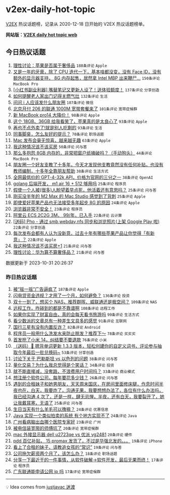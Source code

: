 # v2ex-daily-hot-topic

[V2EX](https://www.v2ex.com/) 热议话题榜，记录从 2020-12-18 日开始的 V2EX 热议话题榜单。

**网站版：[V2EX daily hot topic web](https://boojack.github.io/v2ex-daily-hot-topic-web/)**

## 今日热议话题

<!-- TODAY BEGIN -->

1. [理性讨论：苹果是否属于奢侈品](https://www.v2ex.com/t/986990) `188条评论` `Apple`
1. [又是一年的牙膏，除了 CPU 迭代一下，基本啥都没变，没有 Face ID，没有额外的显示器支持， 8G 内存起售，居然拿 Intel MBP 出来鞭尸...](https://www.v2ex.com/t/986922) `150条评论` `MacBook Pro`
1. [[小红书副业利器] 嘴替笔记又更新人设了！送体验额度！](https://www.v2ex.com/t/987010) `137条评论` `分享创造`
1. [如何提醒老人家出门记得关燃气灶](https://www.v2ex.com/t/986963) `132条评论` `生活`
1. [问问 i 人应该发什么朋友圈](https://www.v2ex.com/t/986952) `107条评论` `微信`
1. [北京月付 206 的联通 1000M 宽带套餐来了](https://www.v2ex.com/t/986961) `101条评论` `宽带症候群`
1. [新 MacBook pro14 大降价！](https://www.v2ex.com/t/986919) `98条评论` `Apple`
1. [这个 18GB、36GB 给我看笑了，苹果真的是太良心了](https://www.v2ex.com/t/986981) `93条评论` `Apple`
1. [再也不点外卖了!就是别人吃剩的](https://www.v2ex.com/t/987074) `93条评论` `生活`
1. [同事脚臭，怎么友好的提示？](https://www.v2ex.com/t/986938) `70条评论` `职场话题`
1. [Mac 发布会毫无惊喜，越来越无趣](https://www.v2ex.com/t/986930) `63条评论` `Apple`
1. [我这种情况该不该买房](https://www.v2ex.com/t/987159) `50条评论` `问与答`
1. [那么多抱怨 8GB 内存的，非常把窗户纸捅破吗？（手动狗头）](https://www.v2ex.com/t/987146) `44条评论` `MacBook Pro`
1. [朋友圈一个好友支教了十多年，今天才发现他支教竟然没有任何补贴，也没有教师编制，十多年全靠朋友帮助](https://www.v2ex.com/t/987237) `38条评论` `生活方式`
1. [全网最低价的 GPT-4-32k API，价格为官网的三分之一](https://www.v2ex.com/t/987214) `38条评论` `OpenAI`
1. [golang 后端开发， m1 air 16 + 512 够用吗](https://www.v2ex.com/t/986980) `25条评论` `程序员`
1. [假使一个人被(很多)人盼望着早点死，他活着还有意思吗？](https://www.v2ex.com/t/986984) `25条评论` `问与答`
1. [刚买没半年的 M2 Max 的 Mac Studio 感觉到了背刺](https://www.v2ex.com/t/986921) `25条评论` `Apple`
1. [即使爱好苹果产品也无法接受多年起步 8G 的原因](https://www.v2ex.com/t/987259) `24条评论` `Apple`
1. [浏览器非常不安全！](https://www.v2ex.com/t/987029) `23条评论` `程序员`
1. [阿里云 ECS 2C2G 3M， 99/年，已入手](https://www.v2ex.com/t/987267) `22条评论` `云计算`
1. [[送码] Pho - 通过 smb,webdav,nfs 同步和浏览照片(上架 Google Play 啦)](https://www.v2ex.com/t/986994) `22条评论` `分享创造`
1. [每次发布会都有人认为没新意，过去十年有哪些苹果产品让你觉得「有新意」？](https://www.v2ex.com/t/986943) `22条评论` `Apple`
1. [我这种情况该不该买房+1](https://www.v2ex.com/t/987168) `21条评论` `问与答`
1. [理性讨论：华为算不算奢侈品？](https://www.v2ex.com/t/987042) `21条评论` `问与答`

数据更新于 2023-10-31 20:26:37

<!-- TODAY END -->

### 昨日热议话题

<!-- YESTERDAY BEGIN -->

1. [被“摇一摇”广告逼疯了](https://www.v2ex.com/t/986575) `187条评论` `Apple`
1. [闪电贷资金违规？才用了一个月，如何避免？](https://www.v2ex.com/t/986560) `136条评论` `投资`
1. [双十一到了，想买个 NAS，推荐群晖、威联通还是极空间？](https://www.v2ex.com/t/986583) `109条评论` `NAS`
1. [远程工作，咋碰到的都是不靠谱啊](https://www.v2ex.com/t/986618) `108条评论` `远程工作`
1. [如果你实现了财富自由，真的会每天看书旅游吗](https://www.v2ex.com/t/986568) `99条评论` `生活方式`
1. [看少数派的文章总有一种差生文具多的感觉](https://www.v2ex.com/t/986596) `91条评论` `互联网`
1. [国行三星有没有内置反诈？](https://www.v2ex.com/t/986646) `82条评论` `Android`
1. [程序员一般用什么洗发水来防止脱发？推荐下～](https://www.v2ex.com/t/986604) `78条评论` `买买买`
1. [首发抢了小米 14，纠结要不要退款](https://www.v2ex.com/t/986659) `76条评论` `小米`
1. [（送码）🎁 嗯背单词更新 1.3.3 版本，轻松创建你的自定义词书，评论参与抽取今年最后一批兑换码~](https://www.v2ex.com/t/986556) `53条评论` `分享创造`
1. [讨论下关于 巴勒斯坦 vs 以色列的问题](https://www.v2ex.com/t/986632) `38条评论` `问与答`
1. [量化交易？为什么我总觉得是个笑话？](https://www.v2ex.com/t/986744) `34条评论` `投资`
1. [就不能直接减，没套路，不浪费用户时间吗？](https://www.v2ex.com/t/986605) `33条评论` `商业模式`
1. [想注册个软件公司，每年要花多少钱？](https://www.v2ex.com/t/986680) `26条评论` `问与答`
1. [遇到的合租妹子和她男朋友，天天周末国庆，在房间里面修床腿，作息时间半夜也在，白天，我要炸了，沟通无果，我要想想办法了，各位有什么办法吗，我已经沟通 4 次了，还是一样，肆无忌惮，半夜，还有白天，我要裂开了，她让我戴耳塞，无语了](https://www.v2ex.com/t/986631) `25条评论` `问与答`
1. [生日当天有什么羊毛可以撸嘛？](https://www.v2ex.com/t/986664) `24条评论` `优惠信息`
1. [Java 实现一个类似拍卖的系统 有个地方实现不了](https://www.v2ex.com/t/986572) `24条评论` `Java`
1. [广州看病脑出血哪个医院专家好](https://www.v2ex.com/t/986698) `23条评论` `广州`
1. [被电信装宽带的师傅坑了](https://www.v2ex.com/t/986690) `20条评论` `宽带症候群`
1. [mac 外接显示器 dell u2723qe vs 优派 vg2481](https://www.v2ex.com/t/986562) `20条评论` `硬件`
1. [pdd 百亿补贴， 15 promax 发货了，不过是华强北发的。。。](https://www.v2ex.com/t/986767) `19条评论` `iPhone`
1. [看上了合租的妹子，请教追女孩的“常识”](https://www.v2ex.com/t/986566) `19条评论` `问与答`
1. [公司拖欠薪资两个月了，该怎么办？](https://www.v2ex.com/t/986584) `18条评论` `职场话题`
1. [分享一下最近干的一件事情，从软件破解→软件开发，最后无果而终！](https://www.v2ex.com/t/986785) `17条评论` `程序员`
1. [广东联通能申请公网 ip 吗](https://www.v2ex.com/t/986695) `17条评论` `宽带症候群`

<!-- YESTERDAY END -->

---

💡 Idea comes from [justjavac 迷渡](https://github.com/justjavac/)
